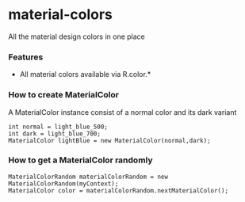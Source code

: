 # material-colors
All the material design colors in one place

### Features
- All material colors available via R.color.*

### How to create MaterialColor
A MaterialColor instance consist of a normal color and its dark variant
```
int normal = light_blue_500;
int dark = light_blue_700;
MaterialColor lightBlue = new MaterialColor(normal,dark);
```

### How to get a MaterialColor randomly
```
MaterialColorRandom materialColorRandom = new MaterialColorRandom(myContext);
MaterialColor color = materialColorRandom.nextMaterialColor();
```
